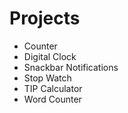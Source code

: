 # Projects

- Counter
- Digital Clock
- Snackbar Notifications
- Stop Watch
- TIP Calculator
- Word Counter